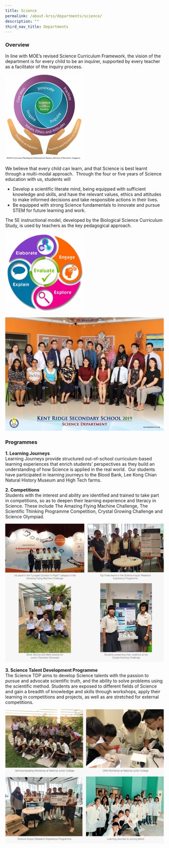 ```yaml
---
title: Science
permalink: /about-krss/departments/science/
description: ""
third_nav_title: Departments
---
```

### Overview


In line with MOE’s revised Science Curriculum Framework, the vision of the department is for every child to be an inquirer, supported by every teacher as a facilitator of the inquiry process.

<style>  
img {  
  display: block;  
  margin-left: auto;  
  margin-right: auto;  
}  
</style>  
<body><img src="/images/Science-274x300.png" alt="Science Department" style="width:50%;">  
  
</body>

We believe that every child can learn, and that Science is best learnt through a multi-modal approach.  Through the four or five years of Science education with us, students will

*   Develop a scientific literate mind, being equipped with sufficient knowledge and skills, and have the relevant values, ethics and attitudes to make informed decisions and take responsible actions in their lives.
*   Be equipped with strong Science fundamentals to innovate and pursue STEM for future learning and work.

The 5E instructional model, developed by the Biological Science Curriculum Study, is used by teachers as the key pedagogical approach.

<style>  
img {  
  display: block;  
  margin-left: auto;  
  margin-right: auto;  
}  
</style>  
<body><img src="/images/Science-1-e1604369354640-300x300.png" alt="Science Department" style="width:50%;">  
  
</body>

![Science Department](/images/science-department-2-1024x731.jpg)

### Programmes

**1\. Learning Journeys**  
Learning Journeys provide structured out-of-school curriculum-based learning experiences that enrich students’ perspectives as they build an understanding of how Science is applied in the real world.  Our students have participated in learning journeys to the Blood Bank, Lee Kong Chian Natural History Museum and High Tech farms.

**2\. Competitions**  
Students with the interest and ability are identified and trained to take part in competitions, so as to deepen their learning experience and literacy in Science. These include The Amazing Flying Machine Challenge, The Scientific Thinking Programme Competition, Crystal Growing Challenge and Science Olympiad.

![Competitions](/images/Competitions.jpg)

**3\. Science Talent Development Programme**  
The Science TDP aims to develop Science talents with the passion to pursue and advocate scientific truth, and the ability to solve problems using the scientific method. Students are exposed to different fields of Science and gain a breadth of knowledge and skills through workshops, apply their learning in competitions and projects, as well as are stretched for external competitions.

![Science Talent Development Programme](/images/Science%20Talent%20Development%20Programme.jpg)